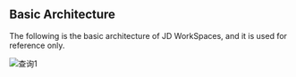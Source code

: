 ## Basic Architecture
The following is the basic architecture of JD WorkSpaces, and it is used for reference only.

![查询1](https://github.com/jdcloudcom/cn/blob/jdworkspaces/image/JDWorkSpaces/%E5%9F%BA%E7%A1%80%E6%9E%B6%E6%9E%84.png)
